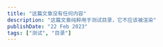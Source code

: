 ```yaml
---
title: "这篇文章没有任何内容"
description: "这篇文章纯粹用于测试目录，它不应该被渲染"
publishDate: "22 Feb 2023"
tags: ["测试", "目录"]
---
```

